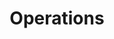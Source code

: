 ---
layout: page
title: Operations
nav_order: 3
parent: Phases
has_children: true
has_toc: false
---